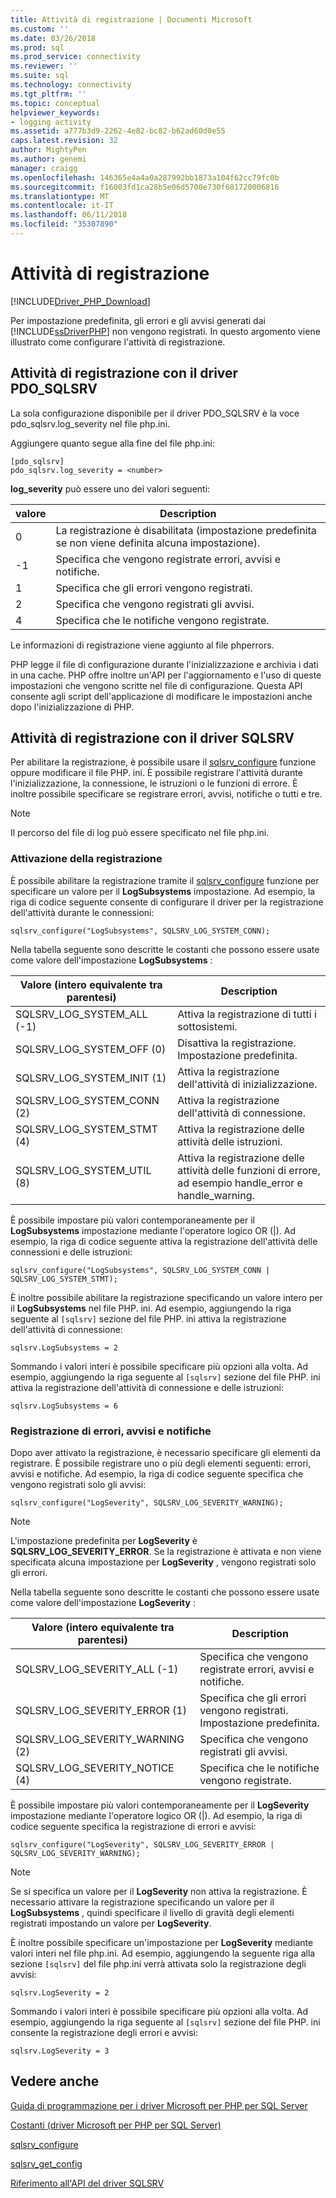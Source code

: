 ```yaml
---
title: Attività di registrazione | Documenti Microsoft
ms.custom: ''
ms.date: 03/26/2018
ms.prod: sql
ms.prod_service: connectivity
ms.reviewer: ''
ms.suite: sql
ms.technology: connectivity
ms.tgt_pltfrm: ''
ms.topic: conceptual
helpviewer_keywords:
- logging activity
ms.assetid: a777b3d9-2262-4e82-bc82-b62ad60d0e55
caps.latest.revision: 32
author: MightyPen
ms.author: genemi
manager: craigg
ms.openlocfilehash: 146365e4a4a0a287992bb1873a104f62cc79fc0b
ms.sourcegitcommit: f16003fd1ca28b5e06d5700e730f681720006816
ms.translationtype: MT
ms.contentlocale: it-IT
ms.lasthandoff: 06/11/2018
ms.locfileid: "35307890"
---
```

# <a name="logging-activity"></a>Attività di registrazione
[!INCLUDE[Driver_PHP_Download](../../includes/driver_php_download.md)]

Per impostazione predefinita, gli errori e gli avvisi generati dai [!INCLUDE[ssDriverPHP](../../includes/ssdriverphp_md.md)] non vengono registrati. In questo argomento viene illustrato come configurare l'attività di registrazione.  
  
## <a name="logging-activity-using-the-pdosqlsrv-driver"></a>Attività di registrazione con il driver PDO_SQLSRV  
La sola configurazione disponibile per il driver PDO_SQLSRV è la voce pdo_sqlsrv.log_severity nel file php.ini.  
  
Aggiungere quanto segue alla fine del file php.ini:  
  
```  
[pdo_sqlsrv]  
pdo_sqlsrv.log_severity = <number>  
```  
  
**log_severity** può essere uno dei valori seguenti:  
  
|valore|Description|  
|---------|---------------|  
|0|La registrazione è disabilitata (impostazione predefinita se non viene definita alcuna impostazione).|  
|-1|Specifica che vengono registrate errori, avvisi e notifiche.|  
|1|Specifica che gli errori vengono registrati.|  
|2|Specifica che vengono registrati gli avvisi.|  
|4|Specifica che le notifiche vengono registrate.|  
  
Le informazioni di registrazione viene aggiunto al file phperrors.  
  
PHP legge il file di configurazione durante l'inizializzazione e archivia i dati in una cache. PHP offre inoltre un'API per l'aggiornamento e l'uso di queste impostazioni che vengono scritte nel file di configurazione. Questa API consente agli script dell'applicazione di modificare le impostazioni anche dopo l'inizializzazione di PHP.  
  
## <a name="logging-activity-using-the-sqlsrv-driver"></a>Attività di registrazione con il driver SQLSRV  
Per abilitare la registrazione, è possibile usare il [sqlsrv_configure](../../connect/php/sqlsrv-configure.md) funzione oppure modificare il file PHP. ini. È possibile registrare l'attività durante l'inizializzazione, la connessione, le istruzioni o le funzioni di errore. È inoltre possibile specificare se registrare errori, avvisi, notifiche o tutti e tre.  
  
> [!NOTE]  
> Il percorso del file di log può essere specificato nel file php.ini.  
  
### <a name="turning-logging-on"></a>Attivazione della registrazione  
È possibile abilitare la registrazione tramite il [sqlsrv_configure](../../connect/php/sqlsrv-configure.md) funzione per specificare un valore per il **LogSubsystems** impostazione. Ad esempio, la riga di codice seguente consente di configurare il driver per la registrazione dell'attività durante le connessioni:  
  
`sqlsrv_configure("LogSubsystems", SQLSRV_LOG_SYSTEM_CONN);`  
  
Nella tabella seguente sono descritte le costanti che possono essere usate come valore dell'impostazione **LogSubsystems** :  
  
|Valore (intero equivalente tra parentesi)|Description|  
|-----------------------------------------------|---------------|  
|SQLSRV_LOG_SYSTEM_ALL (-1)|Attiva la registrazione di tutti i sottosistemi.|  
|SQLSRV_LOG_SYSTEM_OFF (0)|Disattiva la registrazione. Impostazione predefinita.|  
|SQLSRV_LOG_SYSTEM_INIT (1)|Attiva la registrazione dell'attività di inizializzazione.|  
|SQLSRV_LOG_SYSTEM_CONN (2)|Attiva la registrazione dell'attività di connessione.|  
|SQLSRV_LOG_SYSTEM_STMT (4)|Attiva la registrazione delle attività delle istruzioni.|  
|SQLSRV_LOG_SYSTEM_UTIL (8)|Attiva la registrazione delle attività delle funzioni di errore, ad esempio handle_error e handle_warning.|  
  
È possibile impostare più valori contemporaneamente per il **LogSubsystems** impostazione mediante l'operatore logico OR (|). Ad esempio, la riga di codice seguente attiva la registrazione dell'attività delle connessioni e delle istruzioni:  
  
`sqlsrv_configure("LogSubsystems", SQLSRV_LOG_SYSTEM_CONN | SQLSRV_LOG_SYSTEM_STMT);`  
  
È inoltre possibile abilitare la registrazione specificando un valore intero per il **LogSubsystems** nel file PHP. ini. Ad esempio, aggiungendo la riga seguente al `[sqlsrv]` sezione del file PHP. ini attiva la registrazione dell'attività di connessione:  
  
`sqlsrv.LogSubsystems = 2`  
  
Sommando i valori interi è possibile specificare più opzioni alla volta. Ad esempio, aggiungendo la riga seguente al `[sqlsrv]` sezione del file PHP. ini attiva la registrazione dell'attività di connessione e delle istruzioni:  
  
`sqlsrv.LogSubsystems = 6`  
  
### <a name="logging-errors-warnings-and-notices"></a>Registrazione di errori, avvisi e notifiche  
Dopo aver attivato la registrazione, è necessario specificare gli elementi da registrare. È possibile registrare uno o più degli elementi seguenti: errori, avvisi e notifiche. Ad esempio, la riga di codice seguente specifica che vengono registrati solo gli avvisi:  
  
`sqlsrv_configure("LogSeverity", SQLSRV_LOG_SEVERITY_WARNING);`  
  
> [!NOTE]  
> L'impostazione predefinita per **LogSeverity** è **SQLSRV_LOG_SEVERITY_ERROR**. Se la registrazione è attivata e non viene specificata alcuna impostazione per **LogSeverity** , vengono registrati solo gli errori.  
  
Nella tabella seguente sono descritte le costanti che possono essere usate come valore dell'impostazione **LogSeverity** :  
  
|Valore (intero equivalente tra parentesi)|Description|  
|-----------------------------------------------|---------------|  
|SQLSRV_LOG_SEVERITY_ALL (-1)|Specifica che vengono registrate errori, avvisi e notifiche.|  
|SQLSRV_LOG_SEVERITY_ERROR (1)|Specifica che gli errori vengono registrati. Impostazione predefinita.|  
|SQLSRV_LOG_SEVERITY_WARNING (2)|Specifica che vengono registrati gli avvisi.|  
|SQLSRV_LOG_SEVERITY_NOTICE (4)|Specifica che le notifiche vengono registrate.|  
  
È possibile impostare più valori contemporaneamente per il **LogSeverity** impostazione mediante l'operatore logico OR (|). Ad esempio, la riga di codice seguente specifica la registrazione di errori e avvisi:  
  
`sqlsrv_configure("LogSeverity", SQLSRV_LOG_SEVERITY_ERROR | SQLSRV_LOG_SEVERITY_WARNING);`  
  
> [!NOTE]  
> Se si specifica un valore per il **LogSeverity** non attiva la registrazione. È necessario attivare la registrazione specificando un valore per il **LogSubsystems** , quindi specificare il livello di gravità degli elementi registrati impostando un valore per **LogSeverity**.  
  
È inoltre possibile specificare un'impostazione per **LogSeverity** mediante valori interi nel file php.ini. Ad esempio, aggiungendo la seguente riga alla sezione `[sqlsrv]` del file php.ini verrà attivata solo la registrazione degli avvisi:  
  
`sqlsrv.LogSeverity = 2`  
  
Sommando i valori interi è possibile specificare più opzioni alla volta. Ad esempio, aggiungendo la riga seguente al `[sqlsrv]` sezione del file PHP. ini consente la registrazione degli errori e avvisi:  
  
`sqlsrv.LogSeverity = 3`  
  
## <a name="see-also"></a>Vedere anche  
[Guida di programmazione per i driver Microsoft per PHP per SQL Server](../../connect/php/programming-guide-for-php-sql-driver.md)

[Costanti &#40;driver Microsoft per PHP per SQL Server&#41;](../../connect/php/constants-microsoft-drivers-for-php-for-sql-server.md)

[sqlsrv_configure](../../connect/php/sqlsrv-configure.md)

[sqlsrv_get_config](../../connect/php/sqlsrv-get-config.md)

[Riferimento all'API del driver SQLSRV](../../connect/php/sqlsrv-driver-api-reference.md)  
  
